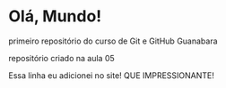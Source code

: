 # Olá, Mundo!
 primeiro repositório do curso de Git e GitHub Guanabara

 repositório criado na aula 05

Essa linha eu adicionei no site! QUE IMPRESSIONANTE!
